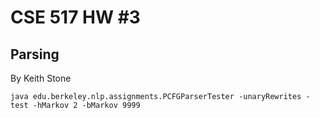 CSE 517 HW #3
============

Parsing
-------

By Keith Stone

```java edu.berkeley.nlp.assignments.PCFGParserTester -unaryRewrites -test -hMarkov 2 -bMarkov 9999```
